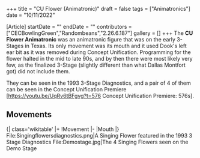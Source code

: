 +++
title = "CU Flower (Animatronic)"
draft = false
tags = ["Animatronics"]
date = "10/11/2022"

[Article]
startDate = ""
endDate = ""
contributors = ["CECBowlingGreen","Randombeans","2.26.6.187"]
gallery = []
+++
The <b>CU Flower Animatronic</b> was an animatronic figure that was on the early 3-Stages in Texas. Its only movement was its mouth and it used Dook's left ear bit as it was removed during Concept Unification. Programming for the flower halted in the mid to late 90s, and by then there were most likely very few, as the finalized 3-Stage (slightly different than what Dallas Montfort got) did not include them.

They can be seen in the 1993 3-Stage Diagnostics, and a pair of 4 of them can be seen in the Concept Unification Premiere <ref>[https://youtu.be/UqRv6tBFgvg?t=576 Concept Unification Premiere: 576s]</ref>.

<h2> Movements </h2>
{| class='wikitable'
|+
!Movement
|-
|Mouth
|}


<gallery widths='160' heights='160'>
File:Singingflowersdiagnostics.png|A Singing Flower featured in the 1993 3 Stage Diagnostics
File:Demostage.jpg|The 4 Singing Flowers seen on the Demo Stage
</gallery>